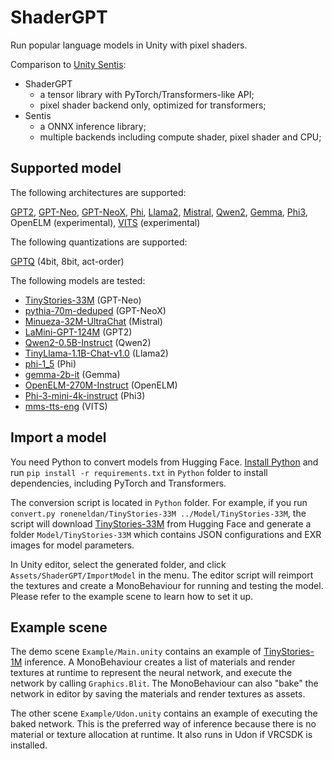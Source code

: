 # ShaderGPT

Run popular language models in Unity with pixel shaders.

Comparison to [Unity Sentis](https://unity.com/products/sentis):

* ShaderGPT
  - a tensor library with PyTorch/Transformers-like API;
  - pixel shader backend only, optimized for transformers;
* Sentis
  - a ONNX inference library;
  - multiple backends including compute shader, pixel shader and CPU;

## Supported model

The following architectures are supported:

[GPT2](https://huggingface.co/docs/transformers/main/en/model_doc/gpt2),
[GPT-Neo](https://huggingface.co/docs/transformers/main/en/model_doc/gpt_neo),
[GPT-NeoX](https://huggingface.co/docs/transformers/main/en/model_doc/gpt_neox),
[Phi](https://huggingface.co/docs/transformers/main/en/model_doc/phi),
[Llama2](https://huggingface.co/docs/transformers/main/en/model_doc/llama2),
[Mistral](https://huggingface.co/docs/transformers/main/en/model_doc/mistral),
[Qwen2](https://huggingface.co/docs/transformers/main/en/model_doc/qwen2),
[Gemma](https://huggingface.co/docs/transformers/main/en/model_doc/gemma),
[Phi3](https://huggingface.co/docs/transformers/main/en/model_doc/phi3),
OpenELM (experimental),
[VITS](https://huggingface.co/docs/transformers/main/en/model_doc/vits) (experimental)

The following quantizations are supported:

[GPTQ](https://github.com/IST-DASLab/gptq/) (4bit, 8bit, act-order)

The following models are tested:

* [TinyStories-33M](https://huggingface.co/roneneldan/TinyStories-33M) (GPT-Neo)
* [pythia-70m-deduped](https://huggingface.co/EleutherAI/pythia-70m-deduped) (GPT-NeoX)
* [Minueza-32M-UltraChat](https://huggingface.co/Felladrin/Minueza-32M-UltraChat) (Mistral)
* [LaMini-GPT-124M](https://huggingface.co/MBZUAI/LaMini-GPT-124M) (GPT2)
* [Qwen2-0.5B-Instruct](https://huggingface.co/Qwen/Qwen2-0.5B-Instruct) (Qwen2)
* [TinyLlama-1.1B-Chat-v1.0](https://huggingface.co/TinyLlama/TinyLlama-1.1B-Chat-v1.0) (Llama2)
* [phi-1_5](https://huggingface.co/microsoft/phi-1_5) (Phi)
* [gemma-2b-it](https://huggingface.co/google/gemma-2b-it) (Gemma)
* [OpenELM-270M-Instruct](https://huggingface.co/apple/OpenELM-270M-Instruct) (OpenELM)
* [Phi-3-mini-4k-instruct](https://huggingface.co/microsoft/Phi-3-mini-4k-instruct) (Phi3)
* [mms-tts-eng](https://huggingface.co/facebook/mms-tts-eng) (VITS)

## Import a model

You need Python to convert models from Hugging Face. [Install Python](https://www.python.org/downloads/) and run `pip install -r requirements.txt` in `Python` folder to install dependencies, including PyTorch and Transformers. 

The conversion script is located in `Python` folder. For example, if you run `convert.py roneneldan/TinyStories-33M ../Model/TinyStories-33M`, the script will download [TinyStories-33M](https://huggingface.co/roneneldan/TinyStories-33M) from Hugging Face and generate a folder `Model/TinyStories-33M` which contains JSON configurations and EXR images for model parameters.

In Unity editor, select the generated folder, and click `Assets/ShaderGPT/ImportModel` in the menu. The editor script will reimport the textures and create a MonoBehaviour for running and testing the model. Please refer to the example scene to learn how to set it up.

## Example scene

The demo scene `Example/Main.unity` contains an example of [TinyStories-1M](https://huggingface.co/roneneldan/TinyStories-1M) inference. A MonoBehaviour creates a list of materials and render textures at runtime to represent the neural network, and execute the network by calling `Graphics.Blit`. The MonoBehaviour can also "bake" the network in editor by saving the materials and render textures as assets.

The other scene `Example/Udon.unity` contains an example of executing the baked network. This is the preferred way of inference because there is no material or texture allocation at runtime. It also runs in Udon if VRCSDK is installed.